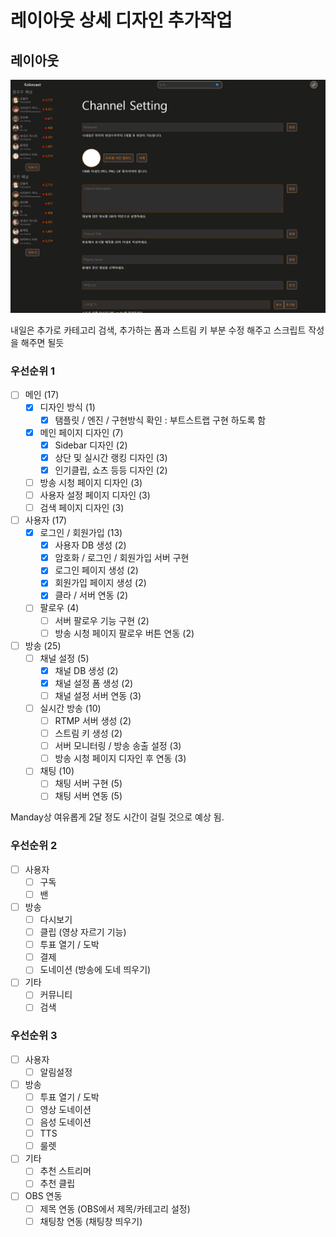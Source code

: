 # 레이아웃 상세 디자인 추가작업

## 레이아웃

![이미지](../../img/202401/20240117035812.png)

내일은 추가로 카테고리 검색, 추가하는 폼과 스트림 키 부분 수정 해주고 스크립트 작성을 해주면 될듯


### 우선순위 1
- [ ] 메인 (17)
    - [x] 디자인 방식 (1)
        - [x] 탬플릿 / 엔진 / 구현방식 확인 : 부트스트랩 구현 하도록 함
    - [x] 메인 페이지 디자인 (7)
        - [x] Sidebar 디자인 (2)
        - [x] 상단 및 실시간 랭킹 디자인 (3)
        - [x] 인기클립, 쇼츠 등등 디자인 (2)
    - [ ] 방송 시청 페이지 디자인 (3)
    - [ ] 사용자 설정 페이지 디자인 (3)
    - [ ] 검색 페이지 디자인 (3)
- [ ] 사용자 (17)
    - [x] 로그인 / 회원가입 (13)
        - [x] 사용자 DB 생성 (2)
        - [x] 암호화 / 로그인 / 회원가입 서버 구현
        - [x] 로그인 페이지 생성 (2)
        - [x] 회원가입 페이지 생성 (2)
        - [x] 클라 / 서버 연동 (2)
    - [ ] 팔로우 (4)
        - [ ] 서버 팔로우 기능 구현 (2)
        - [ ] 방송 시청 페이지 팔로우 버튼 연동 (2)
- [ ] 방송 (25)
    - [ ] 채널 설정 (5)
        - [x] 채널 DB 생성 (2)
        - [x] 채널 설정 폼 생성 (2)
        - [ ] 채널 설정 서버 연동 (3)
    - [ ] 실시간 방송 (10)
        - [ ] RTMP 서버 생성 (2)
        - [ ] 스트림 키 생성 (2)
        - [ ] 서버 모니터링 / 방송 송출 설정 (3)
        - [ ] 방송 시청 페이지 디자인 후 연동 (3)
    - [ ] 채팅 (10)
        - [ ] 채팅 서버 구현 (5)
        - [ ] 채팅 서버 연동 (5)

Manday상 여유롭게 2달 정도 시간이 걸릴 것으로 예상 됨.

### 우선순위 2
- [ ] 사용자
    - [ ] 구독
    - [ ] 밴
- [ ] 방송
    - [ ] 다시보기
    - [ ] 클립 (영상 자르기 기능)
    - [ ] 투표 열기 / 도박
    - [ ] 결제
    - [ ] 도네이션 (방송에 도네 띄우기)
- [ ] 기타
    - [ ] 커뮤니티
    - [ ] 검색

### 우선순위 3

- [ ] 사용자
    - [ ] 알림설정
- [ ] 방송
    - [ ] 투표 열기 / 도박
    - [ ] 영상 도네이션
    - [ ] 음성 도네이션
    - [ ] TTS
    - [ ] 룰렛
- [ ] 기타
    - [ ] 추천 스트리머
    - [ ] 추천 클립
- [ ] OBS 연동
    - [ ] 제목 연동 (OBS에서 제목/카테고리 설정)
    - [ ] 채팅창 연동 (채팅창 띄우기)
